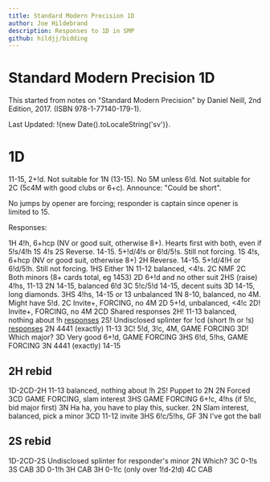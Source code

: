 ```yaml
---
title: Standard Modern Precision 1D
author: Joe Hildebrand
description: Responses to 1D in SMP
github: hildjj/bidding
---
```


# Standard Modern Precision 1D

This started from notes on
"Standard Modern Precision" by Daniel Neill,
2nd Edition, 2017. (ISBN 978-1-77140-179-1).

Last Updated: !{new Date().toLocaleString('sv')}.

# 1D

11-15, 2+!d.  Not suitable for 1N (13-15).  No 5M unless 6!d.  Not suitable
for 2C (5c4M with good clubs or 6+c).  Announce: "Could be short".

No jumps by opener are forcing; responder is captain since opener is limited
to 15.

Responses:

1H 4!h, 6+hcp (NV or good suit, otherwise 8+).  Hearts first with both, even if 5!s/4!h
  1S 4!s
  2S Reverse.  14-15.  5+!d/4!s or 6!d/5!s.  Still not forcing.
1S 4!s, 6+hcp (NV or good suit, otherwise 8+)
  2H Reverse.  14-15.  5+!d/4!H or 6!d/5!h.  Still not forcing.
1HS Either
  1N 11-12 balanced, <4!s.
    2C NMF
  2C Both minors (8+ cards total, eg 1453)
  2D 6+!d and no other suit
  2HS (raise) 4!hs, 11-13
  2N 14-15, balanced 6!d
  3C 5!c/5!d 14-15, decent suits
  3D 14-15, long diamonds.
  3HS 4!hs, 14-15 or 13 unbalanced
1N 8-10, balanced, no 4M.  Might have 5!d.
2C Invite+, FORCING, no 4M
  2D 5+!d, unbalanced, <4!c
2D! Invite+, FORCING, no 4M
2CD Shared responses
  2H! 11-13 balanced, nothing about !h [responses](#2h-rebid)
  2S! Undisclosed splinter for !cd (short !h or !s) [responses](#2s-rebid)
  2N 4441 (exactly) 11-13
  3C! 5!d, 3!c, 4M, GAME FORCING
    3D! Which major?
  3D Very good 6+!d, GAME FORCING
  3HS 6!d, 5!hs, GAME FORCING
  3N 4441 (exactly) 14-15

## 2H rebid

1D-2CD-2H 11-13 balanced, nothing about !h
  2S! Puppet to 2N
      2N Forced
        3CD GAME FORCING, slam interest
        3HS GAME FORCING 6+!c, 4!hs (if 5!c, bid major first)
        3N Ha ha, you have to play this, sucker.
  2N Slam interest, balanced, pick a minor
  3CD 11-12 invite
  3HS 6!c/5!hs, GF
  3N I've got the ball

## 2S rebid

1D-2CD-2S Undisclosed splinter for responder's minor
  2N Which?
    3C 0-1!s
      3S CAB
    3D 0-1!h
      3H CAB
    3H 0-1!c (only over 1!d-2!d)
      4C CAB
